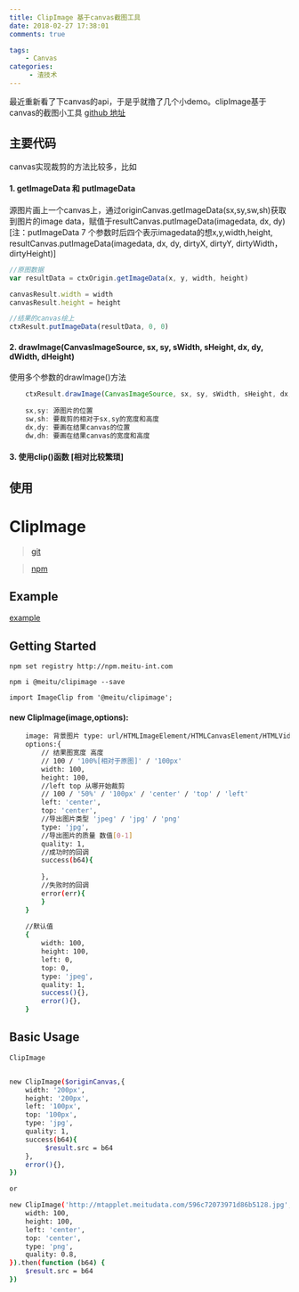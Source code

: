 ```yaml
---
title: ClipImage 基于canvas截图工具
date: 2018-02-27 17:38:01
comments: true

tags:
    - Canvas
categories:
     - 渣技术
---
```


最近重新看了下canvas的api，于是乎就撸了几个小demo。clipImage基于canvas的截图小工具 [github 地址](https://github.com/ishareme/ClipImage/)

<!-- more -->

## 主要代码

canvas实现裁剪的方法比较多，比如

#### 1. getImageData 和 putImageData

源图片画上一个canvas上，通过originCanvas.getImageData(sx,sy,sw,sh)获取到图片的image data，赋值于resultCanvas.putImageData(imagedata, dx, dy) 
[注：putImageData 7 个参数时后四个表示imagedata的想x,y,width,height,
resultCanvas.putImageData(imagedata, dx, dy, dirtyX, dirtyY, dirtyWidth， dirtyHeight)]
```js
//原图数据
var resultData = ctxOrigin.getImageData(x, y, width, height)

canvasResult.width = width
canvasResult.height = height

//结果的canvas绘上
ctxResult.putImageData(resultData, 0, 0)

```

#### 2. drawImage(CanvasImageSource, sx, sy, sWidth, sHeight, dx, dy, dWidth, dHeight)

使用多个参数的drawImage()方法

```js
    ctxResult.drawImage(CanvasImageSource, sx, sy, sWidth, sHeight, dx, dy, dWidth, dHeight)
    
    sx,sy: 源图片的位置
    sw,sh: 要裁剪的相对于sx,sy的宽度和高度
    dx,dy: 要画在结果canvas的位置
    dw,dh: 要画在结果canvas的宽度和高度

```

#### 3. 使用clip()函数 [相对比较繁琐]


## 使用
# ClipImage

> [git](https://github.com/ishareme/clipimage)

> [npm](http://npm.meitu-int.com/#@meitu/ClipImage)

## Example

[example](http://f2er.meitu.com/hmz/imageclip/example/index.html)

## Getting Started
 
 ```shell
 npm set registry http://npm.meitu-int.com 
 ```
 
 ```shell
 npm i @meitu/clipimage --save
 ```

 ```shell
 import ImageClip from '@meitu/clipimage';
 ```
 
 
####  new ClipImage(image,options):

```sh
    image: 背景图片 type: url/HTMLImageElement/HTMLCanvasElement/HTMLVideoElement
    options:{
        // 结果图宽度 高度
        // 100 / '100%[相对于原图]' / '100px'
        width: 100,
        height: 100,
        //left top 从哪开始裁剪
        // 100 / '50%' / '100px' / 'center' / 'top' / 'left'
        left: 'center',
        top: 'center',
        //导出图片类型 'jpeg' / 'jpg' / 'png'
        type: 'jpg',
        //导出图片的质量 数值[0-1]
        quality: 1, 
        //成功时的回调
        success(b64){
        
        },
        //失败时的回调
        error(err){
        }
    }
    
    //默认值
    {
        width: 100,
        height: 100,
        left: 0, 
        top: 0,
        type: 'jpeg',
        quality: 1, 
        success(){},
        error(){},
    }
```

## Basic Usage
```sh
ClipImage


new ClipImage($originCanvas,{
    width: '200px',
    height: '200px',
    left: '100px', 
    top: '100px',
    type: 'jpg',
    quality: 1, 
    success(b64){
         $result.src = b64
    },
    error(){},
})

or

new ClipImage('http://mtapplet.meitudata.com/596c72073971d86b5128.jpg',{
    width: 100,
    height: 100,
    left: 'center', 
    top: 'center',
    type: 'png',
    quality: 0.8, 
}).then(function (b64) {
    $result.src = b64
})

```
   　　　　　　   
   　　　　　　                        
   　　　　　　       








